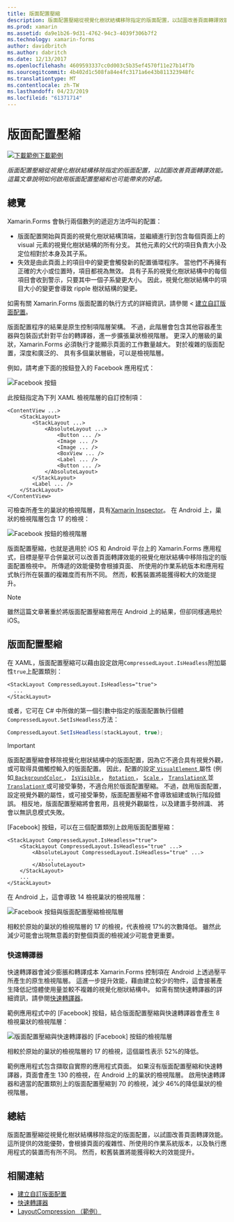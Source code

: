 ```yaml
---
title: 版面配置壓縮
description: 版面配置壓縮從視覺化樹狀結構移除指定的版面配置，以試圖改善頁面轉譯效能。 這篇文章說明如何啟用版面配置壓縮和也可能帶來的好處。
ms.prod: xamarin
ms.assetid: da9e1b26-9d31-4762-94c3-4039f306b7f2
ms.technology: xamarin-forms
author: davidbritch
ms.author: dabritch
ms.date: 12/13/2017
ms.openlocfilehash: 4609593337cc0d003c5b35ef4570f11e27b14f7b
ms.sourcegitcommit: 4b402d1c508fa84e4fc3171a6e43b811323948fc
ms.translationtype: MT
ms.contentlocale: zh-TW
ms.lasthandoff: 04/23/2019
ms.locfileid: "61371714"
---
```

# <a name="layout-compression"></a>版面配置壓縮

[![下載範例](~/media/shared/download.png)下載範例](https://developer.xamarin.com/samples/xamarin-forms/userinterface/layoutcompression/)

_版面配置壓縮從視覺化樹狀結構移除指定的版面配置，以試圖改善頁面轉譯效能。這篇文章說明如何啟用版面配置壓縮和也可能帶來的好處。_

## <a name="overview"></a>總覽

Xamarin.Forms 會執行兩個數列的遞迴方法呼叫的配置：

- 版面配置開始與頁面的視覺化樹狀結構頂端，並繼續進行到包含每個頁面上的 visual 元素的視覺化樹狀結構的所有分支。 其他元素的父代的項目負責大小及定位相對於本身及其子系。
- 失效是由此頁面上的項目中的變更會觸發新的配置循環程序。 當他們不再擁有正確的大小或位置時，項目都視為無效。 具有子系的視覺化樹狀結構中的每個項目會收到警示，只要其中一個子系變更大小。 因此，視覺化樹狀結構中的項目大小的變更會導致 ripple 樹狀結構的變更。

如需有關 Xamarin.Forms 版面配置的執行方式的詳細資訊，請參閱 <<c0> [ 建立自訂版面配置](~/xamarin-forms/user-interface/layouts/custom.md)。

版面配置程序的結果是原生控制項階層架構。 不過，此階層會包含其他容器產生器與包裝函式針對平台的轉譯器，進一步擴張巢狀檢視階層。 更深入的層級的巢狀，Xamarin.Forms 必須執行才能顯示頁面的工作數量越大。 對於複雜的版面配置，深度和廣泛的、 具有多個巢狀層級，可以是檢視階層。

例如，請考慮下面的按鈕登入的 Facebook 應用程式：

![](layout-compression-images/facebook-button.png "Facebook 按鈕")

此按鈕指定為下列 XAML 檢視階層的自訂控制項：

```xaml
<ContentView ...>
    <StackLayout>
        <StackLayout ...>
            <AbsoluteLayout ...>
                <Button ... />    
                <Image ... />
                <Image ... />
                <BoxView ... />
                <Label ... />
                <Button ... />
            </AbsoluteLayout>
        </StackLayout>
        <Label ... />
    </StackLayout>    
</ContentView>
```

可檢查所產生的巢狀的檢視階層，具有[Xamarin Inspector](~/tools/inspector/index.md)。 在 Android 上，巢狀的檢視階層包含 17 的檢視：

![](layout-compression-images/no-compression.png "Facebook 按鈕的檢視階層")

版面配置壓縮，也就是適用於 iOS 和 Android 平台上的 Xamarin.Forms 應用程式，目標是壓平合併巢狀可以改善頁面轉譯效能的視覺化樹狀結構中移除指定的版面配置檢視中。 所傳遞的效能優勢會根據頁面、 所使用的作業系統版本和應用程式執行所在裝置的複雜度而有所不同。 然而，較舊裝置將能獲得較大的效能提升。

> [!NOTE]
> 雖然這篇文章著重於將版面配置壓縮套用在 Android 上的結果，但卻同樣適用於 iOS。

## <a name="layout-compression"></a>版面配置壓縮

在 XAML，版面配置壓縮可以藉由設定啟用`CompressedLayout.IsHeadless`附加屬性`true`上配置類別：

```xaml
<StackLayout CompressedLayout.IsHeadless="true">
  ...
</StackLayout>   
```

或者，它可在 C# 中所做的第一個引數中指定的版面配置執行個體`CompressedLayout.SetIsHeadless`方法：

```csharp
CompressedLayout.SetIsHeadless(stackLayout, true);
```

> [!IMPORTANT]
> 版面配置壓縮會移除視覺化樹狀結構中的版面配置，因為它不適合具有視覺外觀，或可取得具備觸控輸入的版面配置。 因此，配置的設定[ `VisualElement` ](xref:Xamarin.Forms.VisualElement)屬性 (例如[ `BackgroundColor` ](xref:Xamarin.Forms.VisualElement.BackgroundColor)， [ `IsVisible` ](xref:Xamarin.Forms.VisualElement.IsVisible)， [ `Rotation` ](xref:Xamarin.Forms.VisualElement.Rotation)， [ `Scale` ](xref:Xamarin.Forms.VisualElement.Scale)， [ `TranslationX` ](xref:Xamarin.Forms.VisualElement.TranslationX)並[ `TranslationY` ](xref:Xamarin.Forms.VisualElement.TranslationY)或可接受筆勢，不適合用於版面配置壓縮。 不過，啟用版面配置，設定視覺外觀的屬性，或可接受筆勢，版面配置壓縮不會導致組建或執行階段錯誤。 相反地，版面配置壓縮將會套用，且視覺外觀屬性，以及建置手勢辨識、 將會以無訊息模式失敗。

[Facebook] 按鈕，可以在三個配置類別上啟用版面配置壓縮：

```xaml
<StackLayout CompressedLayout.IsHeadless="true">
    <StackLayout CompressedLayout.IsHeadless="true" ...>
        <AbsoluteLayout CompressedLayout.IsHeadless="true" ...>
            ...
        </AbsoluteLayout>
    </StackLayout>
    ...
</StackLayout>  
```

在 Android 上，這會導致 14 檢視巢狀的檢視階層：

![](layout-compression-images/layout-compression.png "Facebook 按鈕與版面配置壓縮檢視階層")

相較於原始的巢狀的檢視階層的 17 的檢視，代表檢視 17%的次數降低。 雖然此減少可能會出現無意義的對整個頁面的檢視減少可能會更重要。

### <a name="fast-renderers"></a>快速轉譯器

快速轉譯器會減少膨脹和轉譯成本 Xamarin.Forms 控制項在 Android 上透過壓平所產生的原生檢視階層。 這進一步提升效能，藉由建立較少的物件，這會接著產生降低記憶體使用量並較不複雜的視覺化樹狀結構中。 如需有關快速轉譯器的詳細資訊，請參閱[快速轉譯器](~/xamarin-forms/internals/fast-renderers.md)。

範例應用程式中的 [Facebook] 按鈕，結合版面配置壓縮與快速轉譯器會產生 8 檢視巢狀的檢視階層：

![](layout-compression-images/layout-compression-with-fast-renderers.png "版面配置壓縮與快速轉譯器的 [Facebook] 按鈕的檢視階層")

相較於原始的巢狀的檢視階層的 17 的檢視，這個屬性表示 52%的降低。

範例應用程式包含擷取自實際的應用程式頁面。 如果沒有版面配置壓縮和快速轉譯器，頁面會產生 130 的檢視，在 Android 上的巢狀的檢視階層。 啟用快速轉譯器和適當的配置類別上的版面配置壓縮到 70 的檢視，減少 46%的降低巢狀的檢視階層。

## <a name="summary"></a>總結

版面配置壓縮從視覺化樹狀結構移除指定的版面配置，以試圖改善頁面轉譯效能。 這所提供的效能優勢，會根據頁面的複雜性、所使用的作業系統版本，以及執行應用程式的裝置而有所不同。 然而，較舊裝置將能獲得較大的效能提升。


## <a name="related-links"></a>相關連結

- [建立自訂版面配置](~/xamarin-forms/user-interface/layouts/custom.md)
- [快速轉譯器](~/xamarin-forms/internals/fast-renderers.md)
- [LayoutCompression （範例）](https://developer.xamarin.com/samples/xamarin-forms/userinterface/layoutcompression/)
